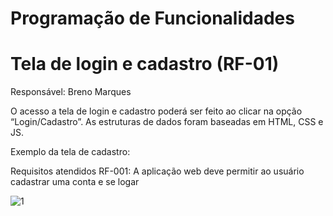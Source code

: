 # Programação de Funcionalidades



#  Tela de login e cadastro (RF-01)

Responsável: Breno Marques

O acesso a tela de login e cadastro poderá ser feito ao clicar na opção  “Login/Cadastro”. As estruturas de dados foram baseadas em HTML, CSS e JS.

Exemplo da tela de cadastro:

Requisitos atendidos
RF-001: A aplicação web deve permitir ao usuário cadastrar uma conta e se logar

![1](https://github.com/ICEI-PUC-Minas-PMV-ADS/pmv-ads-2024-e1-proj-web-t15-autorental/assets/164096060/06b58d84-e694-471e-9e1c-5aa86c0acdf4)

